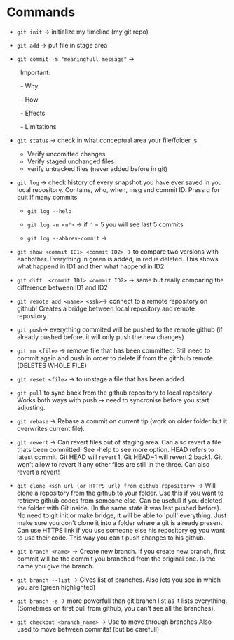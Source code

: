 # Commands

- `git init` -> initialize my timeline (my git repo)

- `git add` -> put file in stage area 

- `git commit -m "meaningfull message"` ->

        Important:

        - Why

        - How

        - Effects

        - Limitations

- `git status` -> check in what conceptual area your file/folder is
  
  - Verify uncomitted changes
  - Verify staged unchanged files
  - verify untracked files (never added before in git)

- `git log` -> check history of every snapshot you have ever saved in you local repository. Contains, who, when, msg and commit ID. Press q for quit if many commits
  
  - `git log --help` 
  
  - `git log -n <n°>` -> if n = 5 you will see last 5 commits
  
  - `git log --abbrev-commit` -> 

- `git show <commit ID1> <commit ID2>` -> to compare two versions with eachother. Everything in green is added, in red is deleted. This shows what happend in ID1 and then what happend in ID2

- `git diff  <commit ID1> <commit ID2>` -> same but really comparing the difference between ID1 and ID2

- `git remote add <name> <ssh>`-> connect to a remote repository on github! 
  Creates a bridge between local repository and remote repository. 

- `git push`-> everything commited will be pushed to the remote github (if already pushed before, it will only push the new changes)

- `git rm <file>` -> remove file that has been committed. Still need to commit again and push in order to delete if from the githhub remote. (DELETES WHOLE FILE)

- `git reset <file>` -> to unstage a file that has been added.

- `git pull` to sync back from the github repository to local repository 
  Works both ways with push -> need to syncronise before you start adjusting. 

- `git rebase` -> Rebase a commit on current tip (work on older folder but it overwrites current file).

- `git revert` -> Can revert files out of staging area. Can also revert a file thats been committed. See -help to see more option. HEAD refers to latest commit. Git HEAD will revert 1, Git HEAD~1 will revert 2 back1.
  Git won't allow to revert if any other files are still in the three. Can also revert a revert!

- `git clone <ssh url (or HTTPS url) from github repository>` -> Will clone a repository from the github to your folder. 
  Use this if you want to retrieve github codes from someone else. 
  Can be usefull if you deleted the folder with Git inside. (In the same state it was last pushed before). 
  No need to git init or make bridge, it will be able to 'pull' everything. Just make sure you don't clone it into a folder where a git is already present.
  Can use HTTPS link if you use someone else his repository eg you want to use their code. This way you can't push changes to his github. 

- `git branch <name>` -> Create new branch. If you create new branch, first commit will be the commit you branched from the original one. <name> is the name you give the branch. 

- `git branch --list` -> Gives list of branches. Also lets you see in which you are (green highlighted)

- `git branch -a` -> more powerfull than git branch list as it lists everything. (Sometimes on first pull from github, you can't see all the branches).

- `git checkout <branch_name>` -> Use to move through branches
  Also used to move between commits! (but be carefull)
